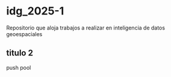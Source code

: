 # idg_2025-1
Repositorio que aloja trabajos a realizar en inteligencia de datos geoespaciales

## titulo 2
push pool